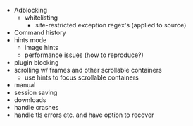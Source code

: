 * Adblocking
  * whitelisting
    * site-restricted exception regex's (applied to source)
* Command history
* hints mode
  * image hints
  * performance issues (how to reproduce?)
* plugin blocking
* scrolling w/ frames and other scrollable containers
  * use hints to focus scrollable containers
* manual
* session saving
* downloads
* handle crashes
* handle tls errors etc. and have option to recover
